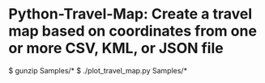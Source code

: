 # Python-Travel-Map: Create a travel map based on coordinates from one or more CSV, KML, or JSON file

$ gunzip Samples/*
$ ./plot_travel_map.py Samples/*
